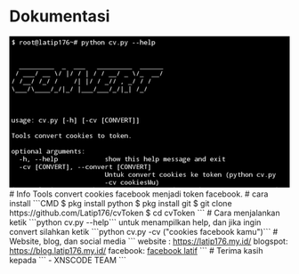 # Dokumentasi
<html><img src="img/Screenshot_20211106-131841_Termux.jpg" alt="dokumentasi" /></html>
# Info
Tools convert cookies facebook menjadi token facebook.
# cara install
```CMD
$ pkg install python
$ pkg install git
$ git clone https://github.com/Latip176/cvToken
$ cd cvToken
```
# Cara menjalankan
ketik ```python cv.py --help``` untuk menampilkan help, dan jika
ingin convert silahkan ketik ```python cv.py -cv ("cookies facebook kamu")```
# Website, blog, dan social media
```
website : <html><a href="https://latip176.my.id/">https://latip176.my.id/</a>
blogspot: <html><a href="https://blog.latip176.my.id/">https://blog.latip176.my.id/</a>
facebook: <html><a href="https://facebook.com/latip176.my.id/">facebook latif</a></html>
```
# Terima kasih kepada
```
- XNSCODE TEAM
```
